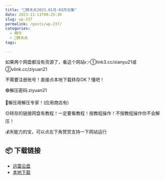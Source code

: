 ```yaml
---
title: "🌸臂夫夫2023.01月-03月🈴集"
date: 2023-11-11T00:25:30
slug: wp-237
permalink: /posts/wp-237/
categories:
  - 精华
  - 🌸臂夫夫
tags:

---
```


如果两个网盘都没有资源了，看这个网站👉①link3.cc/xianyu21或②vlink.cc/ziyuan21

不需要注册账号！直接点本地下载转存OK？懂吧！

🟢解压密码:ziyuan21

🔵解压用解压专家！(应用商店有)

🟡转存的链接网盘有教程！一定要看教程！按教程操作！不按教程操作你不会解压！

💰🈶能力的宝，可以点左下角赞赏支持一下网站运行

## 📦 下载链接
- [迅雷云盘](https://blziyuan21.com/pay-download/237?key=686e090e1b&down_id=0)
- [本地下载](https://blziyuan21.com/pay-download/237?key=686e090e1b&down_id=1)

